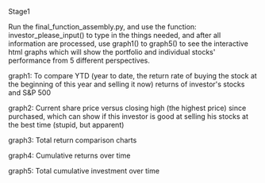 Stage1

Run the final_function_assembly.py, and use the function: investor_please_input() to type in the things needed, and after all information are processed, use graph1() to graph5() to see the interactive html graphs which will show the portfolio and individual stocks' performance from 5 different perspectives.

graph1: To compare YTD (year to date, the return rate of buying the stock at the beginning of this year and selling it now) returns of investor's stocks and S&P 500

graph2: Current share price versus closing high (the highest price) since purchased, which can show if this investor is good at selling his stocks at the best time (stupid, but apparent)

graph3: Total return comparison charts

graph4: Cumulative returns over time

graph5: Total cumulative investment over time
